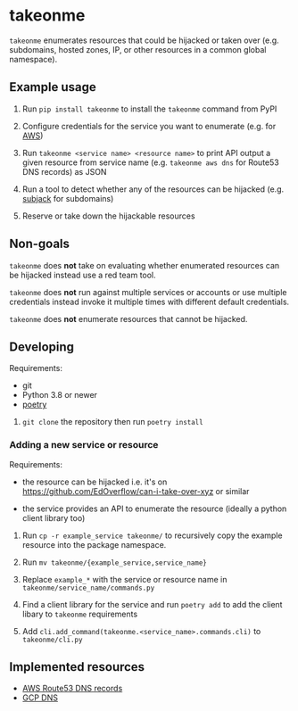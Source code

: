 # takeonme

`takeonme` enumerates resources that could be hijacked or taken over
(e.g. subdomains, hosted zones, IP, or other resources in a common
global namespace).


## Example usage

1. Run `pip install takeonme` to install the `takeonme` command from
   PyPI

1. Configure credentials for the service you want to enumerate
   (e.g. for
   [AWS](https://boto3.amazonaws.com/v1/documentation/api/latest/guide/credentials.html#configuring-credentials))

1. Run `takeonme <service name> <resource name>` to print API output a
   given resource from service name (e.g. `takeonme aws dns` for
   Route53 DNS records) as JSON

1. Run a tool to detect whether any of the resources can be hijacked
   (e.g. [subjack](https://github.com/haccer/subjack) for subdomains)

1. Reserve or take down the hijackable resources


## Non-goals

`takeonme` does **not** take on evaluating whether enumerated
resources can be hijacked instead use a red team tool.

`takeonme` does **not** run against multiple services or accounts or
use multiple credentials instead invoke it multiple times with
different default credentials.

`takeonme` does **not** enumerate resources that cannot be hijacked.


## Developing

Requirements:

* git
* Python 3.8 or newer
* [poetry](https://python-poetry.org/)

1. `git clone` the repository then run `poetry install`

### Adding a new service or resource

Requirements:

* the resource can be hijacked i.e. it's on
  https://github.com/EdOverflow/can-i-take-over-xyz or similar

* the service provides an API to enumerate the resource (ideally a
  python client library too)

1. Run `cp -r example_service takeonme/` to recursively copy the
   example resource into the package namespace.

1. Run `mv takeonme/{example_service,service_name}`

1. Replace `example_*` with the service or resource name in
   `takeonme/service_name/commands.py`

1. Find a client library for the service and run `poetry add` to add
   the client libary to `takeonme` requirements

1. Add `cli.add_command(takeonme.<service_name>.commands.cli)` to
   `takeonme/cli.py`


## Implemented resources

* [AWS Route53 DNS records](https://docs.aws.amazon.com/Route53/latest/APIReference/API_ResourceRecord.html)
* [GCP DNS]()
